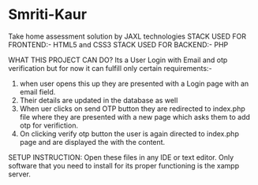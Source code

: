 # Smriti-Kaur
Take home assessment solution by JAXL technologies
STACK USED FOR FRONTEND:- HTML5 and CSS3
STACK USED FOR BACKEND:- PHP

WHAT THIS PROJECT CAN DO?
Its a User Login with Email and otp verification but for now it can fulfill only certain requirements:-
1. when user opens this up they are presented with a Login page with an email field.
2. Their details are updated in the database as well
3. When uer clicks on send OTP button they are redirected to index.php file where they are presented with a new page which asks them to add otp for verifiction.
4. On clicking verify otp button the user is again directed to index.php page and are displayed the with the content.

SETUP INSTRUCTION:
Open these files in any IDE or text editor.
Only software that you need to install for its proper functioning is the xampp server.
